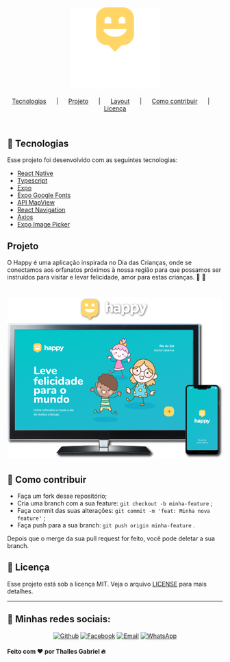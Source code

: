 <h3 align="center">
    <img alt="Next Level Week" src=".github/Logotipo.png" width="210px" />
</h3>
<p align="center">
  <a href="#rocket-tecnologias">Tecnologias</a>&nbsp; &nbsp; &nbsp; |&nbsp; &nbsp; &nbsp;
  <a href="#-projeto">Projeto</a>&nbsp; &nbsp; &nbsp; |&nbsp; &nbsp; &nbsp;
  <a href="#-layout">Layout</a>&nbsp; &nbsp; &nbsp; |&nbsp; &nbsp; &nbsp;
  <a href="#-como-contribuir">Como contribuir</a>&nbsp; &nbsp; &nbsp; |&nbsp; &nbsp; &nbsp;
  <a href="#memo-licença">Licença</a>
</p>

<br>

## :rocket: Tecnologias

Esse projeto foi desenvolvido com as seguintes tecnologias:

* [React Native](https://reactnative.dev/)
* [Typescript](https://www.typescriptlang.org/)
* [Expo](https://expo.io/)
* [Expo Google Fonts](https://github.com/expo/google-fonts)
* [API MapView](https://docs.expo.io/versions/latest/sdk/map-view/)
* [React Navigation](https://reactnavigation.org/)
* [Axios](https://github.com/axios/axios)
* [Expo Image Picker](https://docs.expo.io/versions/latest/sdk/imagepicker/)

## Projeto

O Happy é uma aplicação inspirada no Dia das Crianças, onde se conectamos aos orfanatos próximos à nossa região para que possamos ser instruídos para visitar e levar felicidade, amor para estas crianças. 👦 👧

<h1 align="center">
    <img alt="Next Level Week" src=".github/banner.png" width="1000px" />
</h1>

## 🤔 Como contribuir

* Faça um fork desse repositório;
* Cria uma branch com a sua feature: `git checkout -b minha-feature` ;
* Faça commit das suas alterações: `git commit -m 'feat: Minha nova feature'` ;
* Faça push para a sua branch: `git push origin minha-feature` .

Depois que o merge da sua pull request for feito, você pode deletar a sua branch.

## :memo: Licença

Esse projeto está sob a licença MIT. Veja o arquivo [LICENSE](LICENSE.md) para mais detalhes.

---

<h2>📱 Minhas redes sociais:</h2>

<p align="center">
   <a href="https://github.com/thallesyasmim" target="_blank" >
    <img alt="Github" src="https://img.shields.io/badge/Github--%23F8952D?style=social&logo=github"></a>
    
      
  <a href="https://www.facebook.com/thalles.gabriel.1690" target="_blank" >
    <img alt="Facebook" src="https://img.shields.io/badge/Facebook--%23F8952D?style=social&logo=facebook"></a>
    
    
  <a href="mailto:ithallesgabriel1307@gmail.com" target="_blank" >
    <img alt="Email" src="https://img.shields.io/badge/Email--%23F8952D?style=social&logo=gmail"></a> 
  
  <a href="https://api.whatsapp.com/send?phone=5511970670088" target="_blank" >
    <img alt="WhatsApp" src="https://img.shields.io/badge/Whatsapp--%23F8952D?style=social&logo=whatsapp"></a>
 </p>


<h4>Feito com ❤ por Thalles Gabriel 🔥 </h4>


